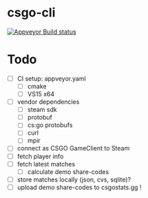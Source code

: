 # csgo-cli

[![Appveyor Build status](https://ci.appveyor.com/api/projects/status/github/jakoch/csgo-cli?branch=master&svg=true)](https://ci.appveyor.com/project/jakoch/csgo-cli)

# Todo

- [ ] CI setup: appveyor.yaml
  - [ ] cmake
  - [ ] VS15 x64
- [ ] vendor dependencies
  - [ ] steam sdk
  - [ ] protobuf
  - [ ] cs:go protobufs
  - [ ] curl
  - [ ] mpir
- [ ] connect as CSGO GameClient to Steam
- [ ] fetch player info
- [ ] fetch latest matches
  - [ ] calculate demo share-codes
- [ ] store matches locally (json, cvs, sqlite)?
- [ ] upload demo share-codes to csgostats.gg !
